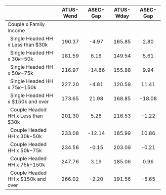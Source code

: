 
|                      |    ATUS-Wend |     ASEC-Gap |    ATUS-Wday |     ASEC-Gap |
| -------------------- | :----------: | :----------: | :----------: | :----------: |
| Couple x Family Income |              |              |              |              |
| &nbsp;&nbsp;Single Headed HH x Less than $30k |       190.37 |        -4.97 |       165.85 |         2.80 |
| &nbsp;&nbsp;Single Headed HH x $30k-$50k |       181.59 |         6.16 |       149.54 |         5.61 |
| &nbsp;&nbsp;Single Headed HH x $50k-$75k |       216.97 |       -14.86 |       155.88 |         9.94 |
| &nbsp;&nbsp;Single Headed HH x $75k-$150k |       227.20 |        -4.81 |       120.59 |        11.41 |
| &nbsp;&nbsp;Single Headed HH x $150k and over |       173.65 |        21.98 |       168.85 |       -18.08 |
| &nbsp;&nbsp;Couple Headed HH x Less than $30k |       201.30 |         5.28 |       216.53 |        -1.22 |
| &nbsp;&nbsp;Couple Headed HH x $30k-$50k |       233.08 |       -12.14 |       185.99 |        10.86 |
| &nbsp;&nbsp;Couple Headed HH x $50k-$75k |       234.56 |        -0.15 |       203.09 |        -0.21 |
| &nbsp;&nbsp;Couple Headed HH x $75k-$150k |       247.76 |         3.19 |       185.06 |         0.96 |
| &nbsp;&nbsp;Couple Headed HH x $150k and over |       266.02 |        -2.20 |       191.56 |        -5.65 |

